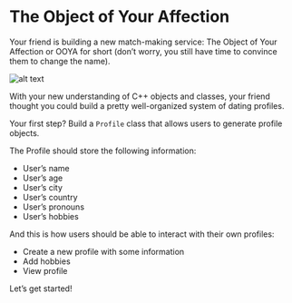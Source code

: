 # The Object of Your Affection

Your friend is building a new match-making service: The Object of Your Affection or OOYA for short (don’t worry, you still have time to convince them to change the name).

![alt text](https://github.com/keldavis/c-plus-plus-practice/blob/master/foundations/5.%20Classes%20and%20Objects/ooya.gif)

With your new understanding of C++ objects and classes, your friend thought you could build a pretty well-organized system of dating profiles.

Your first step? Build a ```Profile``` class that allows users to generate profile objects.

The Profile should store the following information:

- User’s name
- User’s age
- User’s city
- User’s country
- User’s pronouns
- User’s hobbies

And this is how users should be able to interact with their own profiles:

- Create a new profile with some information
- Add hobbies
- View profile

Let’s get started!